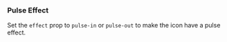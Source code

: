 ### Pulse Effect

Set the `effect` prop to `pulse-in` or `pulse-out` to make the icon have a pulse effect.
